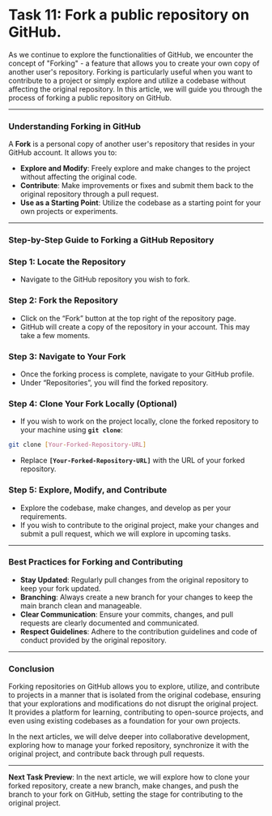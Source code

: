 # Task 11: Fork a public repository on GitHub.

As we continue to explore the functionalities of GitHub, we encounter the concept of "Forking" - a feature that allows you to create your own copy of another user's repository. Forking is particularly useful when you want to contribute to a project or simply explore and utilize a codebase without affecting the original repository. In this article, we will guide you through the process of forking a public repository on GitHub.

---

### Understanding Forking in GitHub

A **Fork** is a personal copy of another user's repository that resides in your GitHub account. It allows you to:

- **Explore and Modify**: Freely explore and make changes to the project without affecting the original code.
- **Contribute**: Make improvements or fixes and submit them back to the original repository through a pull request.
- **Use as a Starting Point**: Utilize the codebase as a starting point for your own projects or experiments.

---

### Step-by-Step Guide to Forking a GitHub Repository

### **Step 1: Locate the Repository**

- Navigate to the GitHub repository you wish to fork.

### **Step 2: Fork the Repository**

- Click on the “Fork” button at the top right of the repository page.
- GitHub will create a copy of the repository in your account. This may take a few moments.

### **Step 3: Navigate to Your Fork**

- Once the forking process is complete, navigate to your GitHub profile.
- Under “Repositories”, you will find the forked repository.

### **Step 4: Clone Your Fork Locally (Optional)**

- If you wish to work on the project locally, clone the forked repository to your machine using **`git clone`**:

```bash
git clone [Your-Forked-Repository-URL]
```

- Replace **`[Your-Forked-Repository-URL]`** with the URL of your forked repository.

### **Step 5: Explore, Modify, and Contribute**

- Explore the codebase, make changes, and develop as per your requirements.
- If you wish to contribute to the original project, make your changes and submit a pull request, which we will explore in upcoming tasks.

---

### Best Practices for Forking and Contributing

- **Stay Updated**: Regularly pull changes from the original repository to keep your fork updated.
- **Branching**: Always create a new branch for your changes to keep the main branch clean and manageable.
- **Clear Communication**: Ensure your commits, changes, and pull requests are clearly documented and communicated.
- **Respect Guidelines**: Adhere to the contribution guidelines and code of conduct provided by the original repository.

---

### Conclusion

Forking repositories on GitHub allows you to explore, utilize, and contribute to projects in a manner that is isolated from the original codebase, ensuring that your explorations and modifications do not disrupt the original project. It provides a platform for learning, contributing to open-source projects, and even using existing codebases as a foundation for your own projects.

In the next articles, we will delve deeper into collaborative development, exploring how to manage your forked repository, synchronize it with the original project, and contribute back through pull requests.

---

**Next Task Preview**: In the next article, we will explore how to clone your forked repository, create a new branch, make changes, and push the branch to your fork on GitHub, setting the stage for contributing to the original project.